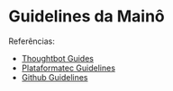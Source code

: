 # Guidelines da Mainô

Referências:
- [Thoughtbot Guides](https://github.com/thoughtbot/guides)
- [Plataformatec Guidelines](http://guidelines.plataformatec.com.br/)
- [Github Guidelines](https://github.com/styleguide)

